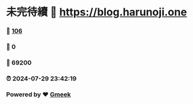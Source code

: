 # 未完待續 :link: https://blog.harunoji.one 
### :page_facing_up: [106](https://blog.harunoji.one/tag.html) 
### :speech_balloon: 0 
### :hibiscus: 69200 
### :alarm_clock: 2024-07-29 23:42:19 
### Powered by :heart: [Gmeek](https://github.com/Meekdai/Gmeek)
